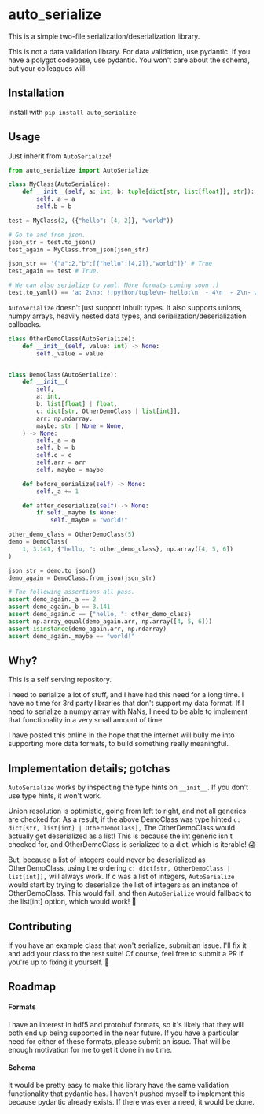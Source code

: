 # auto_serialize

This is a simple two-file serialization/deserialization library.

This is not a data validation library. For data validation, use pydantic.
If you have a polygot codebase, use pydantic.
You won't care about the schema, but your colleagues will.

## Installation

Install with `pip install auto_serialize`

## Usage

Just inherit from `AutoSerialize`!

```python
from auto_serialize import AutoSerialize

class MyClass(AutoSerialize):
    def __init__(self, a: int, b: tuple[dict[str, list[float]], str]):
        self._a = a
        self.b = b

test = MyClass(2, ({"hello": [4, 2]}, "world"))

# Go to and from json.
json_str = test.to_json()
test_again = MyClass.from_json(json_str)

json_str == '{"a":2,"b":[{"hello":[4,2]},"world"]}' # True
test_again == test # True.

# We can also serialize to yaml. More formats coming soon :)
test.to_yaml() == 'a: 2\nb: !!python/tuple\n- hello:\n  - 4\n  - 2\n- world\n' # True
```

`AutoSerialize` doesn't just support inbuilt types. It also supports unions,
numpy arrays, heavily nested data types, and serialization/deserialization
callbacks.

```python
class OtherDemoClass(AutoSerialize):
    def __init__(self, value: int) -> None:
        self._value = value


class DemoClass(AutoSerialize):
    def __init__(
        self,
        a: int,
        b: list[float] | float,
        c: dict[str, OtherDemoClass | list[int]],
        arr: np.ndarray,
        maybe: str | None = None,
    ) -> None:
        self._a = a
        self._b = b
        self.c = c
        self.arr = arr
        self._maybe = maybe

    def before_serialize(self) -> None:
        self._a += 1

    def after_deserialize(self) -> None:
        if self._maybe is None:
            self._maybe = "world!"

other_demo_class = OtherDemoClass(5)
demo = DemoClass(
    1, 3.141, {"hello, ": other_demo_class}, np.array([4, 5, 6])
)

json_str = demo.to_json()
demo_again = DemoClass.from_json(json_str)

# The following assertions all pass.
assert demo_again._a == 2
assert demo_again._b == 3.141
assert demo_again.c == {"hello, ": other_demo_class}
assert np.array_equal(demo_again.arr, np.array([4, 5, 6]))
assert isinstance(demo_again.arr, np.ndarray)
assert demo_again._maybe == "world!"
```

## Why?

This is a self serving repository.

I need to serialize a lot of stuff, and I have had this need for a long time.
I have no time for 3rd party libraries that don't support my data format.
If I need to serialize a numpy array with NaNs, I need to be able to implement
that functionality in a very small amount of time.

I have posted this online in the hope that the internet will bully me into
supporting more data formats, to build something really meaningful.

## Implementation details; gotchas

`AutoSerialize` works by inspecting the type hints on `__init__`. If you don't
use type hints, it won't work.

Union resolution is optimistic, going from left to right, and not all generics
are checked for. As a result, if the above DemoClass was type hinted
`c: dict[str, list[int] | OtherDemoClass],`
The OtherDemoClass would actually get deserialized as a list! This is because
the int generic isn't checked for, and OtherDemoClass is serialized to a dict,
which is iterable! :scream:

But, because a list of integers could never be deserialized as OtherDemoClass,
using the ordering
`c: dict[str, OtherDemoClass | list[int]],`
will always work. If c was a list of integers, `AutoSerialize` would start by
trying to deserialize the list of integers as an instance of OtherDemoClass.
This would fail, and then `AutoSerialize` would fallback to the list[int]
option, which would work! :tada:

## Contributing

If you have an example class that won't serialize, submit an issue. I'll fix it
and add your class to the test suite! Of course, feel free to submit a PR if
you're up to fixing it yourself. :muscle:

## Roadmap

#### Formats

I have an interest in hdf5 and protobuf formats, so it's likely that they will
both end up being supported in the near future.
If you have a particular need for either of these formats, please submit an
issue. That will be enough motivation for me to get it done in no time.

#### Schema

It would be pretty easy to make this library have the same validation
functionality that pydantic has. I haven't pushed myself to implement this
because pydantic already exists. If there was ever a need, it would be done.
